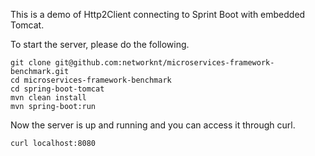 This is a demo of Http2Client connecting to Sprint Boot with embedded Tomcat. 

To start the server, please do the following.

```
git clone git@github.com:networknt/microservices-framework-benchmark.git
cd microservices-framework-benchmark
cd spring-boot-tomcat
mvn clean install
mvn spring-boot:run
```

Now the server is up and running and you can access it through curl.

```
curl localhost:8080
```
